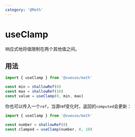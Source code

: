```yaml
---
category: '@Math'
---
```


# useClamp

响应式地将值限制在两个其他值之间。

## 用法

```ts
import { useClamp } from '@vueuse/math'

const min = shallowRef(0)
const max = shallowRef(10)
const value = useClamp(0, min, max)
```

你也可以传入一个`ref`，当源ref变化时，返回的`computed`会更新：

```ts
import { useClamp } from '@vueuse/math'

const number = shallowRef(0)
const clamped = useClamp(number, 0, 10)
```